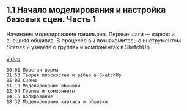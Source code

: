 ## 1.1 Начало моделирования и настройка базовых сцен. Часть 1

Начинаем моделирование павильона. Первые шаги — каркас и внешняя обшивка. В процессе вы познакомитесь с инструментом _Scenes_ и узнаете о группах и компонентах в SketchUp.

[video](https://player.softculture.cc/embed/online/SKC/SKC_85.27.04_L1-5_Base_Modeling_Part1)

``` chapters
00:01 Простая форма
01:53 Теория плоскостей и рёбер в SketchUp
05:00 Сцены
11:19 Моделирование обшивки
12:04 Группы и компоненты 
14:15 Копирование
18:32 Моделирование каркаса и обшивки
```